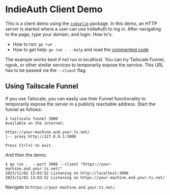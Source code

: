 # IndieAuth Client Demo

This is a client demo using the [`indielib`](../../) package. In this demo, an HTTP server is started where a user can use IndieAuth to log in. After navigating to the page, type your domain, and login. How to's:

- How to run: `go run .`
- How to get help: `go run . --help` and read the [commented code](main.go)

The example works best if not run in localhost. You can try Tailscale Funnel, ngrok, or other similar services to temporarily expose the service. This URL has to be passed via the `--client` flag.

## Using Tailscale Funnel

If you use Tailscale, you can easily use their Funnel functionality to temporarily expose the server in a publicly reachable address. Start the funnel as follows:

```console
$ tailscale funnel 3000
Available on the internet:

https://your-machine.and.your.ts.net/
|-- proxy http://127.0.0.1:3000

Press Ctrl+C to exit.
```

And then the demo:

```console
$ go run .  --port 3000 --client "https://your-machine.and.your.ts.net/"
2023/11/02 13:03:52 Listening on http://localhost:3000
2023/11/02 13:03:52 Listening on https://your-machine.and.your.ts.net/
```

Navigate to `https://your-machine.and.your.ts.net/`.
